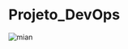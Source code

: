 # Projeto_DevOps

![mian](https://github.com/fabiano1606/Projeto_DevOps/assets/40632931/e080eea4-0376-4842-a2c4-af245bfade37)

